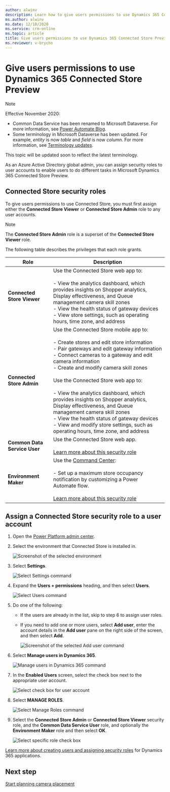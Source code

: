 ```yaml
---
author: alwinv
description: Learn how to give users permissions to use Dynamics 365 Connected Store Preview.
ms.author: alwinv
ms.date: 12/10/2020
ms.service: crm-online
ms.topic: article
title: Give users permissions to use Dynamics 365 Connected Store Preview
ms.reviewer: v-brycho
---
```


# Give users permissions to use Dynamics 365 Connected Store Preview

> [!NOTE]
> Effective November 2020:
>
> - Common Data Service has been renamed to Microsoft Dataverse. For more information, see [Power Automate Blog](https://aka.ms/PAuAppBlog).
> - Some terminology in Microsoft Dataverse has been updated. For example, *entity* is now *table* and *field* is now *column*. For more information, see [Terminology updates](https://go.microsoft.com/fwlink/?linkid=2147247).
>
> This topic will be updated soon to reflect the latest terminology.

As an Azure Active Directory global admin, you can assign security roles to user accounts to enable users to do different tasks in Microsoft Dynamics 365 Connected Store Preview.

## Connected Store security roles

To give users permissions to use Connected Store, you must first assign either the **Connected Store Viewer** or **Connected Store Admin** role to any user accounts. 

> [!NOTE]
> The **Connected Store Admin** role is a superset of the **Connected Store Viewer** role.

The following table describes the privileges that each role grants.

|Role|	Description|
|--------------------------------|----------------------------------------------------------------------------------------------|
|**Connected Store Viewer**|	Use the Connected Store web app to:<br><br>- View the analytics dashboard, which provides insights on Shopper analytics, Display effectiveness, and Queue management camera skill zones<br>- View the health status of gateway devices <br>- View store settings, such as operating hours, time zone, and address<br>|
|**Connected Store Admin**|	Use the Connected Store mobile app to:<br><br>- Create stores and edit store information<br>- Pair gateways and edit gateway information<br>- Connect cameras to a gateway and edit camera information<br>- Create and modify camera skill zones<br><br>Use the Connected Store web app to:<br><br>- View the analytics dashboard, which provides insights on Shopper analytics, Display effectiveness, and Queue management camera skill zones<br>- View the health status of gateway devices<br>- View and modify store settings, such as operating hours, time zone, and address|
|**Common Data Service User**|	Use the Connected Store web app.<br><br>[Learn more about this security role](https://docs.microsoft.com/power-platform/admin/database-security#predefined-security-roles)<br>|
|**Environment Maker**|	Use the [Command Center](web-app-command-center.md):<br><br>- Set up a maximum store occupancy notification by customizing a Power Automate flow.<br><br>[Learn more about this security role](https://docs.microsoft.com/power-platform/admin/database-security#predefined-security-roles)|

## Assign a Connected Store security role to a user account

1. Open the [Power Platform admin center](https://admin.powerplatform.com/). 
        
2. Select the environment that Connected Store is installed in.

    ![Screenshot of the selected environment](media/select-environment.PNG "Screenshot of the selected environment")
    
3. Select **Settings**.

    ![Select Settings command](media/select-settings-1.PNG "Select Settings command")
    
4. Expand the **Users + permissions** heading, and then select **Users**.

    ![Select Users command](media/select-users-1.PNG "Select Users command")

5. Do one of the following:

   - If the users are already in the list, skip to step 6 to assign user roles.       
   
   - If you need to add one or more users, select **Add user**, enter the account details in the **Add user** pane on the right side of the screen, and then select **Add**. 

      ![Screenshot of the selected Add user command](media/select-add-user-1.PNG "Screenshot of the selected Add user command")    
    
6. Select **Manage users in Dynamics 365**.

    ![Manage users in Dynamics 365 command](media/select-manage-users-1.PNG "Manage users in Dynamics 365 command")   

7. In the **Enabled Users** screen, select the check box next to the appropriate user account.    

   ![Select check box for user account](media/select-user-1.PNG "Select check box for user account")       
   
7. Select **MANAGE ROLES**. 

    ![Select Manage Roles command](media/select-manage-roles-1.PNG "Select Manage Roles command")

8. Select the **Connected Store Admin** or **Connected Store Viewer** security role, and the **Common Data Service User** role, and optionally the **Environment Maker** role and then select **OK**.

    ![Select specific role check box](media/select-role-1.PNG "Select specific role check box")

[Learn more about creating users and assigning security roles](https://go.microsoft.com/fwlink/?linkid=2128632) for Dynamics 365 applications.

## Next step

[Start planning camera placement](camera-placement-checklist.md)



